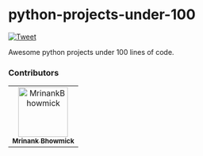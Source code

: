 # python-projects-under-100

[![Tweet](https://img.shields.io/twitter/url/http/shields.io.svg?style=social)](https://twitter.com/intent/tweet?text=Some%20awesome%20python%20beginner%20projects%20to%20kick%20start%20your%20learning%20journey&url=https://github.com/MrinankBhowmick/python-beginner-projects&via=_mrinank_&hashtags=python,programming,coding,developers)

Awesome python projects under 100 lines of code.

### Contributors

<!-- readme: contributors -start -->
<table>
<tr>
    <td align="center">
        <a href="https://github.com/MrinankBhowmick">
            <img src="https://avatars.githubusercontent.com/u/77621953?v=4" width="100;" alt="MrinankBhowmick"/>
            <br />
            <sub><b>Mrinank Bhowmick</b></sub>
        </a>
    </td></tr>
</table>
<!-- readme: contributors -end -->
